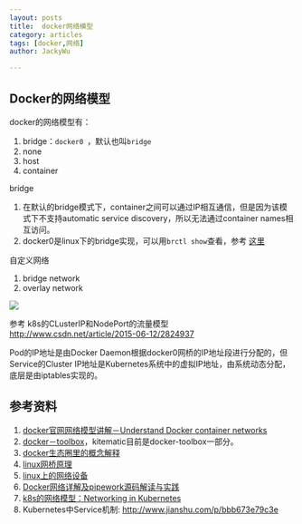 ```yaml
---
layout: posts   
title:  docker网络模型  
category: articles  
tags: [docker,网络]  
author: JackyWu  

---
```


## Docker的网络模型

docker的网络模型有：

1. bridge：`docker0 `，默认也叫`bridge`
2. none
3. host
4. container

bridge

1. 在默认的bridge模式下，container之间可以通过IP相互通信，但是因为该模式下不支持automatic service discovery，所以无法通过container names相互访问。
2. docker0是linux下的bridge实现，可以用`brctl show`查看，参考 [这里](http://dockerpool.com/static/books/docker_practice/advanced_network/docker0.html)

自定义网络

1. bridge network   
2. overlay network


![](http://pic1.codesec.net/app_attach/201512/16/20151216_82_217656_2.png)

参考 k8s的CLusterIP和NodePort的流量模型 <http://www.csdn.net/article/2015-06-12/2824937>


Pod的IP地址是由Docker Daemon根据docker0网桥的IP地址段进行分配的，但Service的Cluster IP地址是Kubernetes系统中的虚拟IP地址，由系统动态分配，底层是由iptables实现的。

## 参考资料

1. [docker官网网络模型讲解－Understand Docker container networks](http://docs.docker.com/engine/userguide/networking/dockernetworks/)
2. [docker－toolbox](https://www.docker.com/docker-toolbox)，kitematic目前是docker-toolbox一部分。
3. [docker生态圈里的概念解释](https://docs.docker.com/)
4. [linux网桥原理](http://biancheng.dnbcw.info/linux/244269.html)
5. [linux上的网络设备](https://www.ibm.com/developerworks/cn/linux/1310_xiawc_networkdevice/)
6. [Docker网络详解及pipework源码解读与实践](http://www.infoq.com/cn/articles/docker-network-and-pipework-open-source-explanation-practice)
7. [k8s的网络模型：Networking in Kubernetes](https://github.com/kubernetes/kubernetes/blob/release-1.0/docs/admin/networking.md)
8. Kubernetes中Service机制: <http://www.jianshu.com/p/bbb673e79c3e>